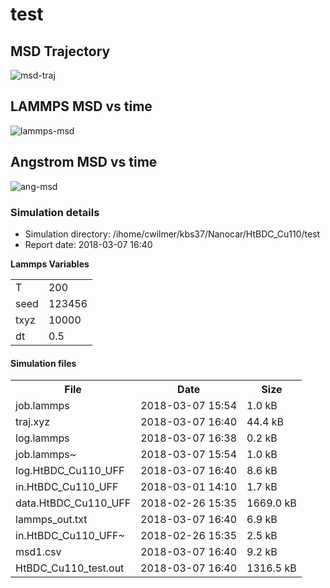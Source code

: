 
test
=======

MSD Trajectory
--------------

![msd-traj](/ihome/cwilmer/kbs37/git/kutmatik/reports/assets/reports/1520458837.668256/movie.gif)

LAMMPS MSD vs time
------------------

![lammps-msd](/ihome/cwilmer/kbs37/git/kutmatik/reports/assets/reports/1520458837.668256/msd-time-lammps.png)

Angstrom MSD vs time
------------------

![ang-msd](/ihome/cwilmer/kbs37/git/kutmatik/reports/assets/reports/1520458837.668256/msd-time-ang.png)

### Simulation details

-   Simulation directory: /ihome/cwilmer/kbs37/Nanocar/HtBDC_Cu110/test
-   Report date: 2018-03-07 16:40

**Lammps Variables**

<table>
  <tr>
    <td>T</td>
    <td>200</td>
  </tr>
  <tr>
    <td>seed</td>
    <td>123456</td>
  </tr>
  <tr>
    <td>txyz</td>
    <td>10000</td>
  </tr>
  <tr>
    <td>dt</td>
    <td>0.5</td>
  </tr>
</table>


#### Simulation files

<table>
  <tr>
    <th>File</th>
    <th>Date</th>
    <th>Size</th>
  </tr>
  <tr>
    <td>job.lammps</td>
    <td>2018-03-07 15:54</td>
    <td>1.0 kB</td>
  </tr>
  <tr>
    <td>traj.xyz</td>
    <td>2018-03-07 16:40</td>
    <td>44.4 kB</td>
  </tr>
  <tr>
    <td>log.lammps</td>
    <td>2018-03-07 16:38</td>
    <td>0.2 kB</td>
  </tr>
  <tr>
    <td>job.lammps~</td>
    <td>2018-03-07 15:54</td>
    <td>1.0 kB</td>
  </tr>
  <tr>
    <td>log.HtBDC_Cu110_UFF</td>
    <td>2018-03-07 16:40</td>
    <td>8.6 kB</td>
  </tr>
  <tr>
    <td>in.HtBDC_Cu110_UFF</td>
    <td>2018-03-01 14:10</td>
    <td>1.7 kB</td>
  </tr>
  <tr>
    <td>data.HtBDC_Cu110_UFF</td>
    <td>2018-02-26 15:35</td>
    <td>1669.0 kB</td>
  </tr>
  <tr>
    <td>lammps_out.txt</td>
    <td>2018-03-07 16:40</td>
    <td>6.9 kB</td>
  </tr>
  <tr>
    <td>in.HtBDC_Cu110_UFF~</td>
    <td>2018-02-26 15:35</td>
    <td>2.5 kB</td>
  </tr>
  <tr>
    <td>msd1.csv</td>
    <td>2018-03-07 16:40</td>
    <td>9.2 kB</td>
  </tr>
  <tr>
    <td>HtBDC_Cu110_test.out</td>
    <td>2018-03-07 16:40</td>
    <td>1316.5 kB</td>
  </tr>
</table>

